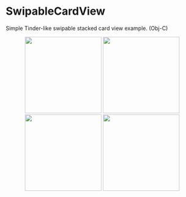 # SwipableCardView
Simple Tinder-like swipable stacked card view example. (Obj-C) 

<p align="center">
  <img src="http://www.kandidproductions.com/github/swipablecardview/IMG_3292.PNG" width="200"/>
  <img src="http://www.kandidproductions.com/github/swipablecardview/IMG_3293.PNG" width="200"/>
  <img src="http://www.kandidproductions.com/github/swipablecardview/IMG_3294.PNG" width="200"/>
  <img src="http://www.kandidproductions.com/github/swipablecardview/IMG_3295.PNG" width="200"/>
</p>
